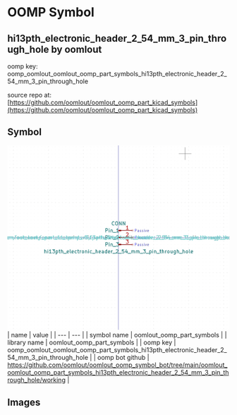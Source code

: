 # OOMP Symbol  
## hi13pth_electronic_header_2_54_mm_3_pin_through_hole  by oomlout  
  
oomp key: oomp_oomlout_oomlout_oomp_part_symbols_hi13pth_electronic_header_2_54_mm_3_pin_through_hole  
  
source repo at: [https://github.com/oomlout/oomlout_oomp_part_kicad_symbols](https://github.com/oomlout/oomlout_oomp_part_kicad_symbols)  
## Symbol  
  
[![working.png](working_600.png)](working.png)  
| name | value | 
| --- | --- | 
| symbol name | oomlout_oomp_part_symbols | 
| library name | oomlout_oomp_part_symbols | 
| oomp key | oomp_oomlout_oomlout_oomp_part_symbols_hi13pth_electronic_header_2_54_mm_3_pin_through_hole | 
| oomp bot github | https://github.com/oomlout/oomlout_oomp_symbol_bot/tree/main/oomlout_oomlout_oomp_part_symbols_hi13pth_electronic_header_2_54_mm_3_pin_through_hole/working | 
## Images  
